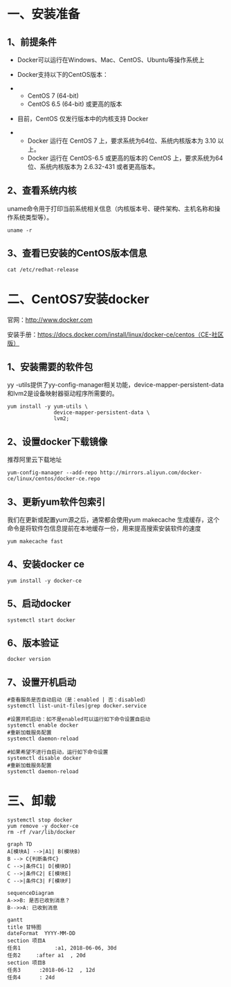 # 一、安装准备

## 1、前提条件

- Docker可以运行在Windows、Mac、CentOS、Ubuntu等操作系统上

- Docker支持以下的CentOS版本：

- - CentOS 7 (64-bit)
  - CentOS 6.5 (64-bit) 或更高的版本 

- 目前，CentOS 仅发行版本中的内核支持 Docker

- - Docker 运行在 CentOS 7 上，要求系统为64位、系统内核版本为 3.10 以上。
  - Docker 运行在 CentOS-6.5 或更高的版本的 CentOS 上，要求系统为64位、系统内核版本为 2.6.32-431 或者更高版本。

## 2、查看系统内核

uname命令用于打印当前系统相关信息（内核版本号、硬件架构、主机名称和操作系统类型等）。

```shell
uname -r
```

## 3、查看已安装的CentOS版本信息

```shell
cat /etc/redhat-release
```



# 二、CentOS7安装docker

官网：http://www.docker.com

安装手册：https://docs.docker.com/install/linux/docker-ce/centos（CE-社区版）

## 1、安装需要的软件包

yy -utils提供了yy-config-manager相关功能，device-mapper-persistent-data和lvm2是设备映射器驱动程序所需要的。

```shell
yum install -y yum-utils \
               device-mapper-persistent-data \
               lvm2;
```

## 2、设置docker下载镜像

推荐阿里云下载地址

```shell
yum-config-manager --add-repo http://mirrors.aliyun.com/docker-ce/linux/centos/docker-ce.repo
```

## 3、更新yum软件包索引

我们在更新或配置yum源之后，通常都会使用yum makecache 生成缓存，这个命令是将软件包信息提前在本地缓存一份，用来提高搜索安装软件的速度

```shell
yum makecache fast
```

## 4、安装docker ce

```shell
yum install -y docker-ce
```

## 5、启动docker

```shell
systemctl start docker
```

## 6、版本验证

```shell
docker version
```



## 7、设置开机启动

```shell
#查看服务是否自动启动（是：enabled | 否：disabled）
systemctl list-unit-files|grep docker.service 

#设置开机启动：如不是enabled可以运行如下命令设置自启动
systemctl enable docker
#重新加载服务配置
systemctl daemon-reload 

#如果希望不进行自启动，运行如下命令设置
systemctl disable docker
#重新加载服务配置
systemctl daemon-reload 
```



# 三、卸载

```
systemctl stop docker 
yum remove -y docker-ce
rm -rf /var/lib/docker
```



```mermaid
graph TD
A[模块A] -->|A1| B(模块B)
B --> C{判断条件C}
C -->|条件C1| D[模块D]
C -->|条件C2| E[模块E]
C -->|条件C3| F[模块F]
```



```mermaid
sequenceDiagram
A->>B: 是否已收到消息？
B-->>A: 已收到消息
```



```mermaid
gantt
title 甘特图
dateFormat  YYYY-MM-DD
section 项目A
任务1           :a1, 2018-06-06, 30d
任务2     :after a1  , 20d
section 项目B
任务3      :2018-06-12  , 12d
任务4      : 24d
```
